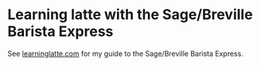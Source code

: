 # Learning latte with the Sage/Breville Barista Express
 
See [learninglatte.com](https://learninglatte.com) for my guide to the Sage/Breville Barista Express.